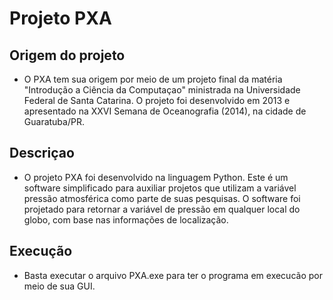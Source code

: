 # Projeto PXA

## Origem do projeto

* O PXA tem sua origem por meio de um projeto final da matéria "Introdução a Ciência da Computaçao" ministrada na Universidade Federal de Santa Catarina. O projeto foi desenvolvido em 2013 e apresentado na XXVI Semana de Oceanografia (2014), na cidade de Guaratuba/PR.

## Descriçao

* O projeto PXA foi desenvolvido na linguagem Python. Este é um software simplificado para auxiliar projetos que utilizam a variável pressão atmosférica como parte de suas pesquisas. O software foi projetado para retornar a variável de pressão em qualquer local do globo, com base nas informações de localização.

## Execução

* Basta executar o arquivo PXA.exe para ter o programa em execucão por meio de sua GUI.